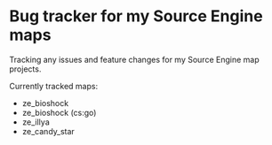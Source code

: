 # Bug tracker for my Source Engine maps

Tracking any issues and feature changes for my Source Engine map projects.

Currently tracked maps:
* ze_bioshock
* ze_bioshock (cs:go)
* ze_illya
* ze_candy_star
